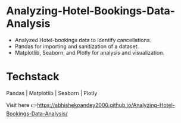 # Analyzing-Hotel-Bookings-Data-Analysis
- Analyzed Hotel-bookings data to identify cancellations.
- Pandas for importing and sanitization of a dataset.
- Matplotlib, Seaborn, and Plotly for analysis and visualization.

# Techstack
Pandas | Matplotlib | Seaborn | Plotly

Visit here 👉https://abhishekpandey2000.github.io/Analyzing-Hotel-Bookings-Data-Analysis/
